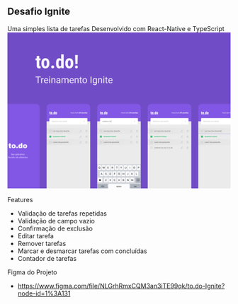 ## Desafio Ignite

Uma simples lista de tarefas
Desenvolvido com React-Native e TypeScript
![alt text](https://github.com/webstylus/todo-ignite/blob/main/src/assets/images/cover.png?raw=true)

Features

- Validação de tarefas repetidas
- Validação de campo vazio  
- Confirmação de exclusão
- Editar tarefa
- Remover tarefas
- Marcar e desmarcar tarefas com concluídas
- Contador de tarefas

Figma do Projeto

- https://www.figma.com/file/NLGrhRmxCQM3an3iTE99qk/to.do-Ignite?node-id=1%3A131
